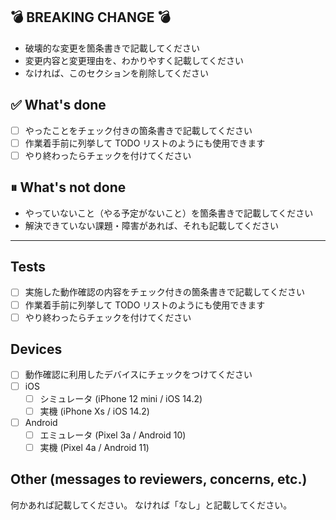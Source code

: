 ## 💣 BREAKING CHANGE 💣

- 破壊的な変更を箇条書きで記載してください
- 変更内容と変更理由を、わかりやすく記載してください
- なければ、このセクションを削除してください

## ✅ What's done

- [ ] やったことをチェック付きの箇条書きで記載してください
- [ ] 作業着手前に列挙して TODO リストのようにも使用できます
- [ ] やり終わったらチェックを付けてください

## ⏸ What's not done

- やっていないこと（やる予定がないこと）を箇条書きで記載してください
- 解決できていない課題・障害があれば、それも記載してください
---

<!-- 上の区切りまでが、マージされるときにコミットメッセージとして使われます。 -->

## Tests

- [ ] 実施した動作確認の内容をチェック付きの箇条書きで記載してください
- [ ] 作業着手前に列挙して TODO リストのようにも使用できます
- [ ] やり終わったらチェックを付けてください

## Devices

- [ ] 動作確認に利用したデバイスにチェックをつけてください
- [ ] iOS
  - [ ] シミュレータ (iPhone 12 mini / iOS 14.2)
  - [ ] 実機 (iPhone Xs / iOS 14.2)
- [ ] Android
  - [ ] エミュレータ (Pixel 3a / Android 10)
  - [ ] 実機 (Pixel 4a / Android 11)

## Other (messages to reviewers, concerns, etc.)

何かあれば記載してください。
なければ「なし」と記載してください。
